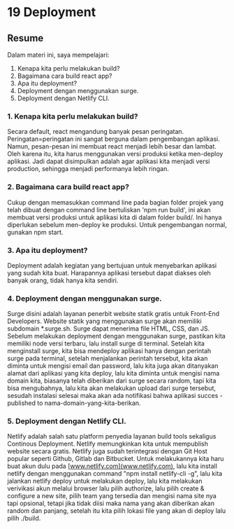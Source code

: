 # 19 Deployment
## Resume
Dalam materi ini, saya mempelajari:
1. Kenapa kita perlu melakukan build?
2. Bagaimana cara build react app?
3. Apa itu deployment?
4. Deployment dengan menggunakan surge.
5. Deployment dengan Netlify CLI.

### 1. Kenapa kita perlu melakukan build?
Secara default, react mengandung banyak pesan peringatan. Peringatan=peringatan ini sangat berguna dalam pengembangan aplikasi. Namun, pesan-pesan ini membuat react menjadi lebih besar dan lambat. Oleh karena itu, kita harus menggunakan versi produksi ketika men-deploy aplikasi. Jadi dapat disimpulkan adalah agar aplikasi kita menjadi versi production, sehingga menjadi performanya lebih ringan.

### 2. Bagaimana cara build react app?
Cukup dengan memasukkan command line pada bagian folder projek yang telah dibuat dengan command line bertuliskan 'npm run build', ini akan membuat versi produksi untuk aplikasi kita di dalam folder build/. Ini hanya diperlukan sebelum men-deploy ke produksi. Untuk pengembangan normal, gunakan npm start.

### 3. Apa itu deployment?
Deployment adalah kegiatan yang bertujuan untuk menyebarkan aplikasi yang sudah kita buat. Harapannya aplikasi tersebut dapat diakses oleh banyak orang, tidak hanya kita sendiri.

### 4. Deployment dengan menggunakan surge.
Surge disini adalah layanan penerbit website statik gratis untuk Front-End Developers. Website statik yang menggunakan surge akan memiliki subdomain *.surge.sh. Surge dapat menerima file HTML, CSS, dan JS. Sebelum melakukan deployment dengan menggunakan surge, pastikan kita memiliki node versi terbaru, lalu install surge di terminal. Setelah kita menginstall surge, kita bisa mendeploy aplikasi hanya dengan perintah surge pada terminal, setelah menjalankan perintah tersebut, kita akan diminta untuk mengisi email dan password, lalu kita juga akan ditanyakan alamat dari aplikasi yang kita deploy, lalu kita diminta untuk mengisi nama domain kita, biasanya telah diberikan dari surge secara random, tapi kita bisa mengubahnya, lalu kita akan melakukan upload dari surge tersebut, sesudah instalasi selesai maka akan ada notifikasi bahwa aplikasi succes - published to nama-domain-yang-kita-berikan.

### 5. Deployment dengan Netlify CLI.
Netlify adalah salah satu platform penyedia layanan build tools sekaligus Continous Deployment. Netlify memungkinkan kita untuk mempublish website secara gratis. Netlify juga sudah terintegrasi dengan Git Host popular seperti Github, Gitlab dan Bitbucket. Untuk melakukannya kita haru buat akun dulu pada [www.netlify.com](www.netlify.com), lalu kita install netlify dengan menggunakan command "npm install netlify-cli -g", lalu kita jalankan netlify deploy untuk melakukan deploy, lalu kita melakukan verivikasi akun melalui browser lalu pilih authorize, lalu pilih create & configure a new site, pilih team yang tersedia dan mengisi nama site nya tapi opsional, tetapi jika tidak diisi maka nama yang akan diberikan akan random dan panjang, setelah itu kita pilih lokasi file yang akan di deploy lalu pilih ./build.
